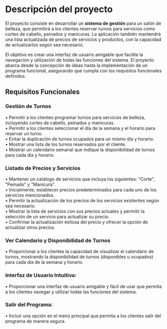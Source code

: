 # Descripción del proyecto

El proyecto consiste en desarrollar un **sistema de gestión** para un salón de belleza, que permitirá a los clientes reservar turnos para servicios como cortes de cabello, peinados y manicuras. La aplicación también mantendrá una lista actualizada de precios de servicios y productos, con la capacidad de actualizarlos según sea necesario.

El objetivo es crear una interfaz de usuario amigable que facilite la navegación y utilización de todas las funciones del sistema. El proyecto abarca desde la concepción de ideas hasta la implementación de un programa funcional, asegurando que cumpla con los requisitos funcionales definidos.

## Requisitos Funcionales

### Gestión de Turnos

• Permitir a los clientes programar turnos para servicios de belleza, incluyendo cortes de cabello, peinados y manicuras.  
• Permitir a los clientes seleccionar el día de la semana y el horario para reservar un turno.  
• Evitar la duplicación de turnos ocupados para un mismo día y horario.  
• Mostrar una lista de los turnos reservados por el cliente.  
• Mostrar un calendario semanal que indique la disponibilidad de turnos para cada día y horario.

### Listado de Precios y Servicios

• Mantener un catálogo de servicios que incluya los siguientes: "Corte", "Peinado" y "Manicura".  
• Inicialmente, establecer precios predeterminados para cada uno de los servicios mencionados.  
• Permitir la actualización de los precios de los servicios existentes según sea necesario.  
• Mostrar la lista de servicios con sus precios actuales y permitir la selección de un servicio para actualizar su precio.  
• Confirmar la actualización exitosa del precio y ofrecer la opción de actualizar otros precios.

### Ver Calendario y Disponibilidad de Turnos

• Proporcionar a los clientes la capacidad de visualizar el calendario de turnos, mostrando la disponibilidad de turnos (disponibles u ocupados) para cada día de la semana y horario.

### Interfaz de Usuario Intuitiva:

• Proporcionar una interfaz de usuario amigable y fácil de usar que permita a los clientes navegar y utilizar todas las funciones del sistema.

### Salir del Programa:

• Incluir una opción en el menú principal que permita a los clientes salir del programa de manera segura.
